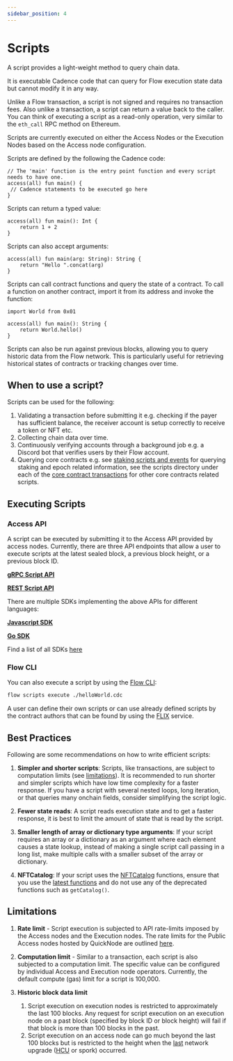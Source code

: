 ```yaml
---
sidebar_position: 4
---
```


# Scripts

A script provides a light-weight method to query chain data.

It is executable Cadence code that can query for Flow execution state data but cannot modify it in any way.

Unlike a Flow transaction, a script is not signed and requires no transaction fees. Also unlike a transaction, a script can return a value back to the caller.
You can think of executing a script as a read-only operation, very similar to the `eth_call` RPC method on Ethereum.

Scripts are currently executed on either the Access Nodes or the Execution Nodes based on the Access node configuration.

Scripts are defined by the following the Cadence code:

```cadence
// The 'main' function is the entry point function and every script needs to have one.
access(all) fun main() {
 // Cadence statements to be executed go here
}
```

Scripts can return a typed value:

```cadence
access(all) fun main(): Int {
	return 1 + 2
}
```

Scripts can also accept arguments:

```cadence
access(all) fun main(arg: String): String {
	return "Hello ".concat(arg)
}
```

Scripts can call contract functions and query the state of a contract. To call a function on another contract, import it from its address and invoke the function:

```cadence
import World from 0x01

access(all) fun main(): String {
	return World.hello()
}
```

Scripts can also be run against previous blocks, allowing you to query historic data from the Flow network. This is particularly useful for retrieving historical states of contracts or tracking changes over time.

## When to use a script?

Scripts can be used for the following:

1. Validating a transaction before submitting it e.g. checking if the payer has sufficient balance, the receiver account is setup correctly to receive a token or NFT etc.
2. Collecting chain data over time.
3. Continuously verifying accounts through a background job e.g. a Discord bot that verifies users by their Flow account.
4. Querying core contracts e.g. see [staking scripts and events](../../networks/staking/07-staking-scripts-events.md) for querying staking and epoch related information, see the scripts directory under each of the [core contract transactions](https://github.com/onflow/flow-core-contracts/tree/master/transactions) for other core contracts related scripts.

## Executing Scripts

### Access API

A script can be executed by submitting it to the Access API provided by access nodes. Currently, there are three API endpoints that allow a user to execute scripts at the latest sealed block, a previous block height, or a previous block ID.

[**gRPC Script API**](../../networks/node-ops/access-onchain-data/access-nodes/accessing-data/access-api.md#scripts)

[**REST Script API**](/http-api#tag/Scripts)

There are multiple SDKs implementing the above APIs for different languages:

[**Javascript SDK**](../../tools/clients/fcl-js/index.md)

[**Go SDK**](../../tools/clients/flow-go-sdk/index.mdx)

Find a list of all SDKs [here](../../tools/clients/index.md)

### Flow CLI

You can also execute a script by using the [Flow CLI](../../tools/flow-cli/scripts/execute-scripts):

```sh
flow scripts execute ./helloWorld.cdc
```

A user can define their own scripts or can use already defined scripts by the contract authors that can be found by using the [FLIX](../../tools/flow-cli/flix) service.

## Best Practices

Following are some recommendations on how to write efficient scripts:

1. **Simpler and shorter scripts**: Scripts, like transactions, are subject to computation limits (see [limitations](#limitations)). It is recommended to run shorter and simpler scripts which have low time complexity for a faster response. If you have a script with several nested loops, long iteration, or that queries many onchain fields, consider simplifying the script logic.


2. **Fewer state reads**: A script reads execution state and to get a faster response, it is best to limit the amount of state that is read by the script.


3. **Smaller length of array or dictionary type arguments**: If your script requires an array or a dictionary as an argument where each element causes a state lookup, instead of making a single script call passing in a long list, make multiple calls with a smaller subset of the array or dictionary.


4. **NFTCatalog**: If your script uses the [NFTCatalog](https://github.com/onflow/nft-catalog) functions, ensure that you use the [latest functions](https://github.com/onflow/nft-catalog?tab=readme-ov-file#using-the-catalog-for-marketplaces-and-other-nft-applications) and do not use any of the deprecated functions such as `getCatalog()`.


## Limitations

1. **Rate limit** - Script execution is subjected to API rate-limits imposed by the Access nodes and the Execution nodes. The rate limits for the Public Access nodes hosted by QuickNode are outlined [here](https://www.quicknode.com/docs/flow#endpoint-rate-limits).


2. **Computation limit** - Similar to a transaction, each script is also subjected to a computation limit. The specific value can be configured by individual Access and Execution node operators. Currently, the default compute (gas) limit for a script is 100,000.


3. **Historic block data limit**
   1. Script execution on execution nodes is restricted to approximately the last 100 blocks. Any request for script execution on an execution node on a past block (specified by block ID or block height) will fail if that block is more than 100 blocks in the past.
   2. Script execution on an access node can go much beyond the last 100 blocks but is restricted to the height when the [last](https://developers.flow.com/networks/node-ops/node-operation/past-sporks) network upgrade ([HCU](https://developers.flow.com/networks/node-ops/node-operation/hcu) or spork) occurred. 


